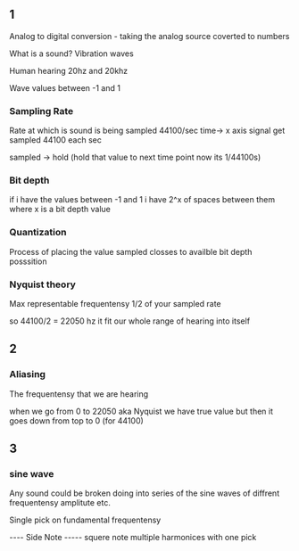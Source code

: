 ## 1
Analog to digital conversion - taking the analog source coverted to numbers


What is a sound? Vibration waves

Human hearing 20hz and 20khz

Wave values between -1 and 1
### Sampling Rate
Rate at which is sound is being sampled
44100/sec
time-> x axis
signal get sampled 44100 each sec

sampled -> hold (hold that value to next time point now its 1/44100s)



### Bit depth
if i have the values between -1 and 1 i have 2^x of spaces between them where x is a bit depth value
### Quantization
Process of placing the value sampled closses to availble bit depth posssition

### Nyquist theory

Max representable frequentensy 1/2 of your sampled rate

so 44100/2 = 22050 hz it fit our whole range of hearing into itself

## 2
### Aliasing
The frequentensy that we are hearing

when we go from 0 to 22050 aka Nyquist we have true value but then it goes down from top to 0 (for 44100)

## 3
### sine wave
Any sound could be broken doing into series of the sine waves of diffrent frequentensy amplitute etc.

Single pick on fundamental frequentensy

---- Side Note -----
squere note multiple harmonices with one pick

